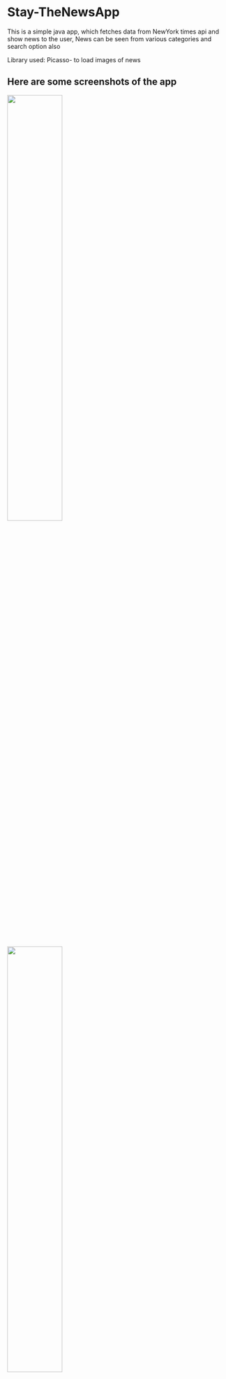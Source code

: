 # Stay-TheNewsApp
This is a simple java app, which fetches data from NewYork times api and show news to the user,
News can be seen from various categories and search option also

Library used: Picasso- to load images of news

## Here are some screenshots of the app

<img src="https://i.ibb.co/Xk2F4rw/Screenshot-20200930-233311-Stay-1.jpg" width = "50%">
<img src="https://i.ibb.co/JcQGmXC/Screenshot-20200930-233320-Stay-1.jpg" width = "50%">
<img src="https://i.ibb.co/mJfgwNX/Screenshot-20200930-233338-Stay-1.jpg" width = "50%">
